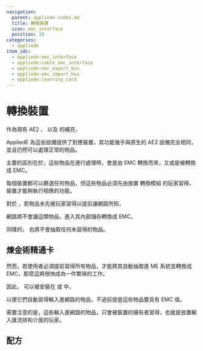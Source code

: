 ```yaml
---
navigation:
  parent: appliede-index.md
  title: 轉換裝置
  icon: emc_interface
  position: 10
categories:
  - appliede
item_ids:
  - appliede:emc_interface
  - appliede:cable_emc_interface
  - appliede:emc_export_bus
  - appliede:emc_import_bus
  - appliede:learning_card
---
```


# 轉換裝置

<GameScene zoom="4" background="transparent">
  <ImportStructure src="assemblies/transmutation_devices.snbt" />
  <IsometricCamera yaw="195" pitch="30" />
</GameScene>

作為現有 AE2 <ItemLink id="ae2:interface" />、<ItemLink id="ae2:export_bus" /> 以及 <ItemLink id="ae2:import_bus" /> 的補充，

AppliedE 為這些設備提供了對應裝置，其功能幾乎與原生的 AE2 設備完全相同，並且仍然可以處理正常的物品。

主要的區別在於，這些物品在進行處理時，會是由 EMC 轉換而來，又或是被轉換成 EMC。

每個裝置都可以篩選任何物品，但這些物品必須先由放置 <ItemLink id="appliede:emc_module">轉換模組</ItemLink> 的玩家習得，裝置才能夠執行相應的功能。

對於 <ItemLink id="appliede:emc_interface" />，若物品未先被玩家習得以提前讓網路所知，

網路將不會讓這類物品，進入其內部儲存轉換成 EMC。

同樣的，<ItemLink id="appliede:emc_import_bus" /> 也將不會抽取任何未習得的物品。

## 煉金術精通卡

<ItemImage id="learning_card" scale="4" />

然而，若使用者必須提前習得所有物品，才能將其自動抽取進 ME 系統並轉換成 EMC，那麼這將很快成為一件繁瑣的工作。

因此，<ItemLink id="appliede:learning_card" /> 可以被安裝在 <ItemLink id="appliede:emc_interface" /> 或 <ItemLink id="appliede:emc_import_bus" /> 中，

以便它們自動習得輸入進網路的物品，不過前提是這些物品要具有 EMC 值。

需要注意的是，這些輸入進網路的物品，只會被裝置的擁有者習得，也就是放置輸入匯流排和介面的玩家。

## 配方

<Recipe id="appliede:emc_interface" />
<RecipeFor id="appliede:emc_export_bus" />
<RecipeFor id="appliede:emc_import_bus" />
<RecipeFor id="appliede:learning_card" />

